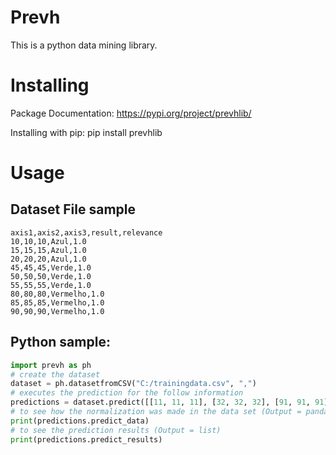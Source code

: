 # Prevh
This is a python data mining library. 

# Installing
Package Documentation: https://pypi.org/project/prevhlib/

Installing with pip: pip install prevhlib

# Usage

## Dataset File sample

```text
axis1,axis2,axis3,result,relevance
10,10,10,Azul,1.0
15,15,15,Azul,1.0
20,20,20,Azul,1.0
45,45,45,Verde,1.0
50,50,50,Verde,1.0
55,55,55,Verde,1.0
80,80,80,Vermelho,1.0
85,85,85,Vermelho,1.0
90,90,90,Vermelho,1.0
```

## Python sample:

```python
import prevh as ph
# create the dataset
dataset = ph.datasetfromCSV("C:/trainingdata.csv", ",")
# executes the prediction for the follow information
predictions = dataset.predict([[11, 11, 11], [32, 32, 32], [91, 91, 91]], kNeighbors=6)
# to see how the normalization was made in the data set (Output = pandas.DataFrame)
print(predictions.predict_data)
# to see the prediction results (Output = list)
print(predictions.predict_results)
```